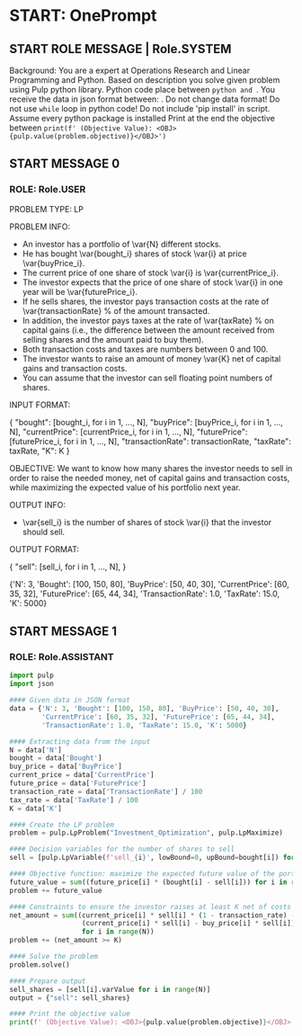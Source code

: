 # START: OnePrompt 
## START ROLE MESSAGE | Role.SYSTEM 
Background: You are a expert at Operations Research and Linear Programming and Python. Based on description you solve given problem using Pulp python library. Python code place between ```python and ```. You receive the data in json format between: <DATA></DATA>. Do not change data format! Do not use `while` loop in python code! Do not include 'pip install' in script. Assume every python package is installed Print at the end the objective between <OBJ></OBJ> `print(f' (Objective Value): <OBJ>{pulp.value(problem.objective)}</OBJ>')`  
## START MESSAGE 0 
### ROLE: Role.USER
<DESCRIPTION>
PROBLEM TYPE: LP

PROBLEM INFO: 

- An investor has a portfolio of \var{N} different stocks.
- He has bought \var{bought_i} shares of stock \var{i} at price \var{buyPrice_i}. 
- The current price of one share of stock \var{i} is \var{currentPrice_i}.
- The investor expects that the price of one share of stock \var{i} in one year will be \var{futurePrice_i}.
- If he sells shares, the investor pays transaction costs at the rate of \var{transactionRate} % of the amount transacted.
- In addition, the investor pays taxes at the rate of \var{taxRate} % on capital gains (i.e., the difference between the amount received from selling shares and the amount paid to buy them).
- Both transaction costs and taxes are numbers between 0 and 100.
- The investor wants to raise an amount of money \var{K} net of capital gains and transaction costs.
- You can assume that the investor can sell floating point numbers of shares.

INPUT FORMAT: 

{
    "bought": [bought_i, for i in 1, ..., N],
    "buyPrice": [buyPrice_i, for i in 1, ..., N],
    "currentPrice": [currentPrice_i, for i in 1, ..., N],
    "futurePrice": [futurePrice_i, for i in 1, ..., N],
    "transactionRate": transactionRate,
    "taxRate": taxRate,
    "K": K
}

OBJECTIVE: We want to know how many shares the investor needs to sell in order to raise the needed money, net of capital gains and transaction costs, while maximizing the expected value of his portfolio next year.

OUTPUT INFO:

- \var{sell_i} is the number of shares of stock \var{i} that the investor should sell.

OUTPUT FORMAT:

{
    "sell": [sell_i, for i in 1, ..., N],
}

</DESCRIPTION>
<DATA>
{'N': 3, 'Bought': [100, 150, 80], 'BuyPrice': [50, 40, 30], 'CurrentPrice': [60, 35, 32], 'FuturePrice': [65, 44, 34], 'TransactionRate': 1.0, 'TaxRate': 15.0, 'K': 5000}</DATA>


## START MESSAGE 1 
### ROLE: Role.ASSISTANT
```python
import pulp
import json

#### Given data in JSON format
data = {'N': 3, 'Bought': [100, 150, 80], 'BuyPrice': [50, 40, 30],
        'CurrentPrice': [60, 35, 32], 'FuturePrice': [65, 44, 34],
        'TransactionRate': 1.0, 'TaxRate': 15.0, 'K': 5000}

#### Extracting data from the input
N = data['N']
bought = data['Bought']
buy_price = data['BuyPrice']
current_price = data['CurrentPrice']
future_price = data['FuturePrice']
transaction_rate = data['TransactionRate'] / 100
tax_rate = data['TaxRate'] / 100
K = data['K']

#### Create the LP problem
problem = pulp.LpProblem("Investment_Optimization", pulp.LpMaximize)

#### Decision variables for the number of shares to sell
sell = [pulp.LpVariable(f'sell_{i}', lowBound=0, upBound=bought[i]) for i in range(N)]

#### Objective function: maximize the expected future value of the portfolio
future_value = sum((future_price[i] * (bought[i] - sell[i])) for i in range(N))
problem += future_value

#### Constraints to ensure the investor raises at least K net of costs
net_amount = sum((current_price[i] * sell[i] * (1 - transaction_rate) - 
                  (current_price[i] * sell[i] - buy_price[i] * sell[i]) * tax_rate) 
                  for i in range(N))
problem += (net_amount >= K)

#### Solve the problem
problem.solve()

#### Prepare output
sell_shares = [sell[i].varValue for i in range(N)]
output = {"sell": sell_shares}

#### Print the objective value
print(f' (Objective Value): <OBJ>{pulp.value(problem.objective)}</OBJ>')
```

